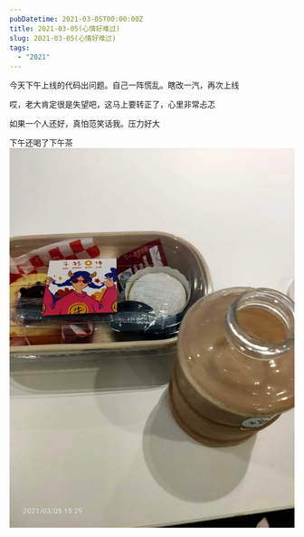 ```yaml
---
pubDatetime: 2021-03-05T00:00:00Z
title: 2021-03-05(心情好难过)
slug: 2021-03-05(心情好难过)
tags:
  - "2021"
---
```


今天下午上线的代码出问题。自己一阵慌乱。瞎改一汽，再次上线

哎，老大肯定很是失望吧，这马上要转正了，心里非常忐忑

如果一个人还好，真怕范笑话我。压力好大

下午还喝了下午茶![](../../img/6904315-f9ba9d7250905250.jpg)
